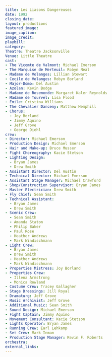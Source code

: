 ```yaml
---
title: Les Liasons Dangereuses
date: 1992
closing_date:
layout: productions
featured_image:
image_caption:
image_credit:
playbill:
category:
Theatre: Theatre Jacksonville
Venue: Little Theatre
cast:
- The Vicomte de Valmont: Michael Emerson
- The Marquise de Merteuil: Robyn Neal
- Madame de Volanges: Lillian Stewart
- Cecile de Volanges: Robyn Borland
- Major-Domo: Del Austin
- Azolan: Kevin Bodge
- Madame de Rosemonde: Margaret Kaler Reynolds
- Madame de Tourvel: Lisa Flood
- Emile: Cristina Williams
- The Chevalier Danceny: Matthew Hemphill
- Chorus:
  - Joy Borland
  - Jimmy Aquino
  - Jeff Grove
  - George Diehl
crew:
- Director: Michael Emerson
- Production Design: Michael Emerson
- Hair and Make-up: Bruce Musser
- Fight Choreography: Kacie Stetson
- Lighting Design:
  - Bryan James
  - Drew Smith
- Assistant Director: Del Austin
- Technical Director: Michael Emerson
- Assistant Stage Manager: Michael Crawford
- Shop/Construction Supervisor: Bryan James
- Master Electrician: Drew Smith
- Fly Chief: Sean Smith
- Technical Assistant:
  - Bryan James
  - Drew Smith
- Scenic Crew:
  - Sean Smith
  - Amanda Staton
  - Philip Baker
  - Paul Rose
  - Heather Andrews
  - Mark Windischmann
- Light Crew:
  - Bryan James
  - Drew Smith
  - Heather Andrews
  - Mark Windischmann
- Properties Mistress: Joy Borland
- Properties Crew:
  - Illena Armstrong
  - Monica Rowland
- Costume Crew: Tracey Gallagher
- Stage Dressings: Jill Royal
- Dramaturg: Jeff Grove
- Music Archivist: Jeff Grove
- Additional Music: Sean Smith
- Sound Design: Michael Emerson
- Fight Captain: Jimmy Aquino
- Movement Consultant: Kacie Stetson
- Lights Operator: Bryan James
- Running Crew: Earl Lehkamp
- Set Crew: Mark Inman
- Production Stage Manager: Kevin F. Roberts
orchestra:
external_links:
---
```

